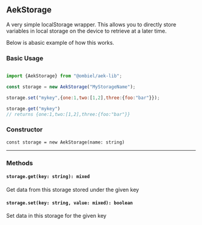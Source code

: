 ## AekStorage

A very simple localStorage wrapper. This allows you to directly store variables in local storage on the device to retrieve at a later time.

Below is abasic example of how this works.

### Basic Usage

``` javascript

import {AekStorage} from "@ombiel/aek-lib";

const storage = new AekStorage("MyStorageName");

storage.set("mykey",{one:1,two:[1,2],three:{foo:"bar"}});

storage.get("mykey")
// returns {one:1,two:[1,2],three:{foo:"bar"}}

```

### Constructor

`const storage = new AekStorage(name: string)`

-----

### Methods

#### `storage.get(key: string): mixed`

Get data from this storage stored under the given key

#### `storage.set(key: string, value: mixed): boolean`

Set data in this storage for the given key

